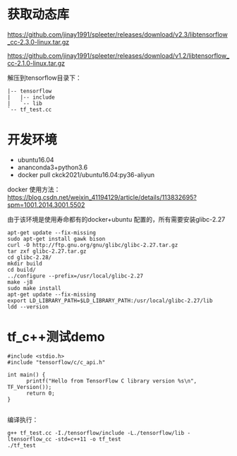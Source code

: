 
# 获取动态库
https://github.com/jinay1991/spleeter/releases/download/v2.3/libtensorflow_cc-2.3.0-linux.tar.gz

https://github.com/jinay1991/spleeter/releases/download/v1.2/libtensorflow_cc-2.1.0-linux.tar.gz


解压到tensorflow目录下：
```shell
|-- tensorflow
|   |-- include
|   `-- lib
`-- tf_test.cc
```

# 开发环境
- ubuntu16.04
- ananconda3+python3.6
- docker pull ckck2021/ubuntu16.04:py36-aliyun

docker 使用方法：https://blog.csdn.net/weixin_41194129/article/details/113832695?spm=1001.2014.3001.5502

由于该环境是使用寿命都有的docker+ubuntu 配置的，所有需要安装glibc-2.27
```shell
apt-get update --fix-missing
sudo apt-get install gawk bison
curl -O http://ftp.gnu.org/gnu/glibc/glibc-2.27.tar.gz
tar zxf glibc-2.27.tar.gz 
cd glibc-2.28/
mkdir build 
cd build/
../configure --prefix=/usr/local/glibc-2.27
make -j8
sudo make install
apt-get update --fix-missing
export LD_LIBRARY_PATH=$LD_LIBRARY_PATH:/usr/local/glibc-2.27/lib
ldd --version

```

# tf_c++测试demo
```
#include <stdio.h>
#include "tensorflow/c/c_api.h"

int main() {
      printf("Hello from TensorFlow C library version %s\n", TF_Version());
      return 0;
}


```
编译执行：
```
g++ tf_test.cc -I./tensorflow/include -L./tensorflow/lib -ltensorflow_cc -std=c++11 -o tf_test 
./tf_test

```




